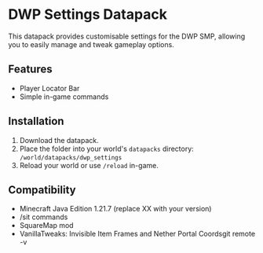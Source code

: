 # DWP Settings Datapack

This datapack provides customisable settings for the DWP SMP, allowing you to easily manage and tweak gameplay options.

## Features

- Player Locator Bar
- Simple in-game commands

## Installation

1. Download the datapack.
2. Place the folder into your world's `datapacks` directory:  
  `/world/datapacks/dwp_settings`
3. Reload your world or use `/reload` in-game.

## Compatibility

- Minecraft Java Edition 1.21.7 (replace XX with your version)
- /sit commands
- SquareMap mod
- VanillaTweaks: Invisible Item Frames and Nether Portal Coordsgit remote -v
